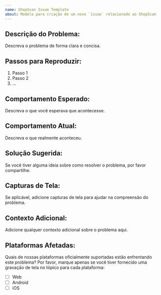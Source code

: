 ```yaml
---
name: ShopScan Issue Template
about: Modelo para criação de um novo `issue` relacionado ao ShopScan
---
```


## Descrição do Problema:
Descreva o problema de forma clara e concisa.

## Passos para Reproduzir:
1. Passo 1
2. Passo 2
3. ...

## Comportamento Esperado:
Descreva o que você esperava que acontecesse.

## Comportamento Atual:
Descreva o que realmente aconteceu.

## Solução Sugerida:
Se você tiver alguma ideia sobre como resolver o problema, por favor compartilhe.

## Capturas de Tela:
Se aplicável, adicione capturas de tela para ajudar na compreensão do problema.

## Contexto Adicional:
Adicione qualquer contexto adicional sobre o problema aqui.

## Plataformas Afetadas:
<!--- 
Marque as plataformas que são afetadas por este problema
--->
Quais de nossas plataformas oficialmente suportadas estão enfrentando este problema? Por favor, marque apenas se você tiver fornecido uma gravação de tela no tópico para cada plataforma:
- [ ] Web
- [ ] Android
- [ ] iOS